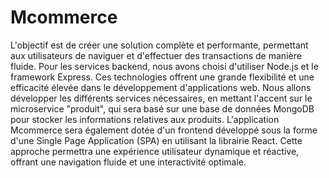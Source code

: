 # Mcommerce

L'objectif est de créer une solution complète et performante, permettant aux utilisateurs de naviguer et d'effectuer des
transactions de manière fluide.
Pour les services backend, nous avons choisi d'utiliser Node.js et le framework Express. Ces technologies offrent une grande 
flexibilité et une efficacité élevée dans le développement d'applications web. Nous allons développer les différents services 
nécessaires, en mettant l'accent sur le microservice "produit", qui sera basé sur une base de données MongoDB pour stocker les
informations relatives aux produits. L'application Mcommerce sera également dotée d'un frontend développé sous la forme d'une 
Single Page Application (SPA) en utilisant la librairie React.
Cette approche permettra une expérience utilisateur dynamique et réactive, offrant une navigation fluide et une interactivité optimale.
